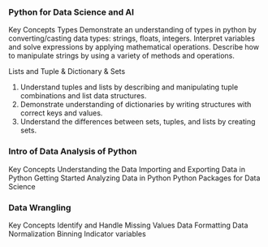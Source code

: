 
### Python for Data Science and AI
Key Concepts
Types
Demonstrate an understanding of types in python by converting/casting data types: strings, floats, integers.
Interpret variables and solve expressions by applying mathematical operations.
Describe how to manipulate strings by using a variety of methods and operations.

Lists and Tuple & Dictionary & Sets

1) Understand tuples and lists by describing and manipulating tuple combinations and list data structures.
2) Demonstrate understanding of dictionaries by writing structures with correct keys and values.
3) Understand the differences between sets, tuples, and lists by creating sets.

### Intro of Data Analysis of Python
Key Concepts
Understanding the Data
Importing and Exporting Data in Python
Getting Started Analyzing Data in Python
Python Packages for Data Science

### Data Wrangling 
Key Concepts
Identify and Handle Missing Values
Data Formatting
Data Normalization
Binning
Indicator variables
